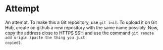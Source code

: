 # Attempt

An attempt.
To make this a Git repository, use <code>git init</code>. To upload it on Git Hub, create on github a new repository with the same name possibly. Now, copy the address close to HTTPS SSH and use the command <code>git remote add origin (paste the thing you just copied)</code>.
